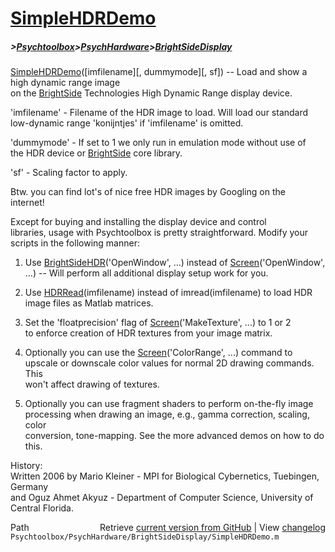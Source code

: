 # [SimpleHDRDemo](SimpleHDRDemo)
##### >[Psychtoolbox](Psychtoolbox)>[PsychHardware](PsychHardware)>[BrightSideDisplay](BrightSideDisplay)

[SimpleHDRDemo](SimpleHDRDemo)([imfilename][, dummymode][, sf]) -- Load and show a high dynamic range image  
on the [BrightSide](BrightSide) Technologies High Dynamic Range display device.  
  
'imfilename' - Filename of the HDR image to load. Will load our standard  
low-dynamic range 'konijntjes' if 'imfilename' is omitted.  
  
'dummymode' - If set to 1 we only run in emulation mode without use of  
the HDR device or [BrightSide](BrightSide) core library.  
  
'sf' - Scaling factor to apply.  
  
Btw. you can find lot's of nice free HDR images by Googling on the  
internet!  
  
Except for buying and installing the display device and control  
libraries, usage with Psychtoolbox is pretty straightforward. Modify your  
scripts in the following manner:  
  
1. Use [BrightSideHDR](BrightSideHDR)('OpenWindow', ...) instead of [Screen](Screen)('OpenWindow',  
...) -- Will perform all additional display setup work for you.  
  
2. Use [HDRRead](HDRRead)(imfilename) instead of imread(imfilename) to load HDR  
image files as Matlab matrices.  
  
3. Set the 'floatprecision' flag of [Screen](Screen)('MakeTexture', ...) to 1 or 2  
to enforce creation of HDR textures from your image matrix.  
  
4. Optionally you can use the [Screen](Screen)('ColorRange', ...) command to  
upscale or downscale color values for normal 2D drawing commands. This  
won't affect drawing of textures.  
  
5. Optionally you can use fragment shaders to perform on-the-fly image  
processing when drawing an image, e.g., gamma correction, scaling, color  
conversion, tone-mapping. See the more advanced demos on how to do this.  
  
History:  
Written 2006 by Mario Kleiner - MPI for Biological Cybernetics, Tuebingen, Germany  
and Oguz Ahmet Akyuz - Department of Computer Science, University of Central Florida.  




<div class="code_header" style="text-align:right;">
  <span style="float:left;">Path&nbsp;&nbsp;</span> <span class="counter">Retrieve <a href=
  "https://raw.github.com/Psychtoolbox-3/Psychtoolbox-3/beta/Psychtoolbox/PsychHardware/BrightSideDisplay/SimpleHDRDemo.m">current version from GitHub</a> | View <a href=
  "https://github.com/Psychtoolbox-3/Psychtoolbox-3/commits/beta/Psychtoolbox/PsychHardware/BrightSideDisplay/SimpleHDRDemo.m">changelog</a></span>
</div>
<div class="code">
  <code>Psychtoolbox/PsychHardware/BrightSideDisplay/SimpleHDRDemo.m</code>
</div>

